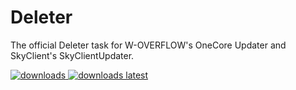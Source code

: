 # Deleter

The official Deleter task for W-OVERFLOW's OneCore Updater and SkyClient's SkyClientUpdater.

<a href="https://github.com/Polyfrost/Deleter/releases" target="_blank">
<img alt="downloads" src="https://img.shields.io/github/downloads/Polyfrost/Deleter/total?color=F5C400&style=for-the-badge" /> <img alt="downloads latest" src="https://img.shields.io/github/downloads-pre/Polyfrost/Deleter/latest/total?color=F5C400&style=for-the-badge" />
